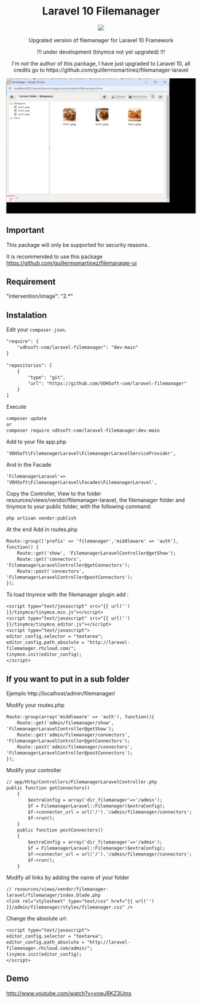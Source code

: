 <h1 align="center">Laravel 10 Filemanager</h1>
<p align="center">
    <a href="https://www.vdhsoft.com"><img src="https://badgen.net/badge/my site/vdhsoft"/></a>
</p>
<p align="center">Upgrated version of filemanager for Laravel 10 Framework</p>
<p align="center">!!! under development (tinymce not yet upgrated) !!!</p>

<p align="center">I'm not the author of this package, I have just upgraded to Laravel 10,
all credits go to https://github.com/guillermomartinez/filemanager-laravel</p>

![Image description](previews/preview.gif)

## Important
This package will only be supported for security reasons..

It is recommended to use this package https://github.com/guillermomartinez/filemanager-ui

## Requirement

"intervention/image": "2.*"

## Instalation

Edit your `composer.json`.

	"require": {
		"vdhsoft-com/laravel-filemanager": "dev-main"
	}

    "repositories": [
        {
            "type": "git",
            "url": "https://github.com/VDHSoft-com/laravel-filemanager"
        }
    ]


Execute

	composer update
	or
	composer require vdhsoft-com/laravel-filemanager:dev-main

Add to your file app.php

	'VDHSoft\FilemanagerLaravel\FilemanagerLaravelServiceProvider',

And in the Facade

	'FilemanagerLaravel'=> 'VDHSoft\FilemanagerLaravel\Facades\FilemanagerLaravel',

Copy the Controller, View to the folder resources/views/vendor/filemanager-laravel, 
the filemanager folder and tinymce to your public folder, with the following command:
	
	php artisan vendor:publish

At the end Add in routes.php

	Route::group(['prefix' => 'filemanager','middleware' => 'auth'], function() {    
	    Route::get('show', 'FilemanagerLaravelController@getShow');
	    Route::get('connectors', 'FilemanagerLaravelController@getConnectors');
	    Route::post('connectors', 'FilemanagerLaravelController@postConnectors');
	});


To load tinymce with the filemanager plugin add :

```
<script type="text/javascript" src="{{ url('') }}/tinymce/tinymce.min.js"></script>
<script type="text/javascript" src="{{ url('') }}/tinymce/tinymce_editor.js"></script>
<script type="text/javascript">
editor_config.selector = "textarea";
editor_config.path_absolute = "http://laravel-filemanager.rhcloud.com/";
tinymce.init(editor_config);
</script>
```

## If you want to put in a sub folder
Ejemplo http://localhost/admin/filemanager/

Modify your routes.php
```
Route::group(array('middleware' => 'auth'), function(){    
    Route::get('admin/filemanager/show', 'FilemanagerLaravelController@getShow');
    Route::get('admin/filemanager/connectors', 'FilemanagerLaravelController@getConnectors');
    Route::post('admin/filemanager/connectors', 'FilemanagerLaravelController@postConnectors');
});
```
Modify your controller
```
// app/Http/Controllers/FilemanagerLaravelController.php
public function getConnectors()
	{
		$extraConfig = array('dir_filemanager'=>'/admin');
		$f = FilemanagerLaravel::Filemanager($extraConfig);
		$f->connector_url = url('/').'/admin/filemanager/connectors';
		$f->run();
	}
	public function postConnectors()
	{
		$extraConfig = array('dir_filemanager'=>'/admin');
		$f = FilemanagerLaravel::Filemanager($extraConfig);
		$f->connector_url = url('/').'/admin/filemanager/connectors';
		$f->run();
	}
```

Modify all links by adding the name of your folder
```	
// resources/views/vendor/filemanager-laravel/filemanager/index.blade.php
<link rel="stylesheet" type="text/css" href="{{ url('') }}/admin/filemanager/styles/filemanager.css" />
```

Change the absolute url:
```
<script type="text/javascript">
editor_config.selector = "textarea";
editor_config.path_absolute = "http://laravel-filemanager.rhcloud.com/admin/";
tinymce.init(editor_config);
</script>
```

## Demo
http://www.youtube.com/watch?v=yowJRKZ3Ums
